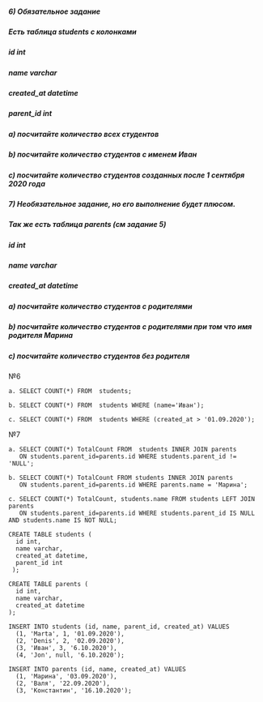 ##### 6) Обязательное задание
##### Есть таблица students с колонками
##### id int
##### name varchar
##### created_at datetime
##### parent_id int
##### a) посчитайте количество всех студентов
##### b) посчитайте количество студентов с именем Иван
##### c) посчитайте количество студентов созданных после 1 сентября 2020 года

##### 7) Необязательное задание, но его выполнение будет плюсом.
##### Так же есть таблица parents (см задание 5)
##### id int
##### name varchar
##### created_at datetime
##### a) посчитайте количество студентов с родителями
##### b) посчитайте количество студентов с родителями при том что имя родителя Марина
##### c) посчитайте количество студентов без родителя

№6
```
a. SELECT COUNT(*) FROM  students;

b. SELECT COUNT(*) FROM  students WHERE (name='Иван');

c. SELECT COUNT(*) FROM  students WHERE (created_at > '01.09.2020');
```


№7
```
a. SELECT COUNT(*) TotalCount FROM  students INNER JOIN parents 
   ON students.parent_id=parents.id WHERE students.parent_id != 'NULL';

b. SELECT COUNT(*) TotalCount FROM students INNER JOIN parents 
   ON students.parent_id=parents.id WHERE parents.name = 'Mарина';

c. SELECT COUNT(*) TotalCount, students.name FROM students LEFT JOIN  parents 
   ON students.parent_id=parents.id WHERE students.parent_id IS NULL AND students.name IS NOT NULL;
```

```
CREATE TABLE students (
  id int,
  name varchar,
  created_at datetime,
  parent_id int
 );
  
CREATE TABLE parents (
  id int,
  name varchar,
  created_at datetime
);

INSERT INTO students (id, name, parent_id, created_at) VALUES
  (1, 'Marta', 1, '01.09.2020'),
  (2, 'Denis', 2, '02.09.2020'),
  (3, 'Иван', 3, '6.10.2020'),
  (4, 'Jon', null, '6.10.2020');

INSERT INTO parents (id, name, created_at) VALUES
  (1, 'Mарина', '03.09.2020'),
  (2, 'Валя', '22.09.2020'),
  (3, 'Константин', '16.10.2020');
```

